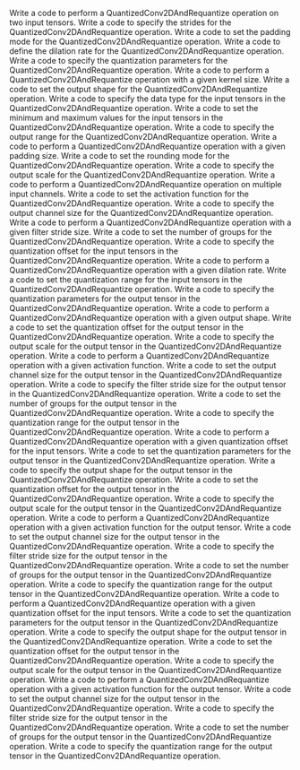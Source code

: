 Write a code to perform a QuantizedConv2DAndRequantize operation on two input tensors.
Write a code to specify the strides for the QuantizedConv2DAndRequantize operation.
Write a code to set the padding mode for the QuantizedConv2DAndRequantize operation.
Write a code to define the dilation rate for the QuantizedConv2DAndRequantize operation.
Write a code to specify the quantization parameters for the QuantizedConv2DAndRequantize operation.
Write a code to perform a QuantizedConv2DAndRequantize operation with a given kernel size.
Write a code to set the output shape for the QuantizedConv2DAndRequantize operation.
Write a code to specify the data type for the input tensors in the QuantizedConv2DAndRequantize operation.
Write a code to set the minimum and maximum values for the input tensors in the QuantizedConv2DAndRequantize operation.
Write a code to specify the output range for the QuantizedConv2DAndRequantize operation.
Write a code to perform a QuantizedConv2DAndRequantize operation with a given padding size.
Write a code to set the rounding mode for the QuantizedConv2DAndRequantize operation.
Write a code to specify the output scale for the QuantizedConv2DAndRequantize operation.
Write a code to perform a QuantizedConv2DAndRequantize operation on multiple input channels.
Write a code to set the activation function for the QuantizedConv2DAndRequantize operation.
Write a code to specify the output channel size for the QuantizedConv2DAndRequantize operation.
Write a code to perform a QuantizedConv2DAndRequantize operation with a given filter stride size.
Write a code to set the number of groups for the QuantizedConv2DAndRequantize operation.
Write a code to specify the quantization offset for the input tensors in the QuantizedConv2DAndRequantize operation.
Write a code to perform a QuantizedConv2DAndRequantize operation with a given dilation rate.
Write a code to set the quantization range for the input tensors in the QuantizedConv2DAndRequantize operation.
Write a code to specify the quantization parameters for the output tensor in the QuantizedConv2DAndRequantize operation.
Write a code to perform a QuantizedConv2DAndRequantize operation with a given output shape.
Write a code to set the quantization offset for the output tensor in the QuantizedConv2DAndRequantize operation.
Write a code to specify the output scale for the output tensor in the QuantizedConv2DAndRequantize operation.
Write a code to perform a QuantizedConv2DAndRequantize operation with a given activation function.
Write a code to set the output channel size for the output tensor in the QuantizedConv2DAndRequantize operation.
Write a code to specify the filter stride size for the output tensor in the QuantizedConv2DAndRequantize operation.
Write a code to set the number of groups for the output tensor in the QuantizedConv2DAndRequantize operation.
Write a code to specify the quantization range for the output tensor in the QuantizedConv2DAndRequantize operation.
Write a code to perform a QuantizedConv2DAndRequantize operation with a given quantization offset for the input tensors.
Write a code to set the quantization parameters for the output tensor in the QuantizedConv2DAndRequantize operation.
Write a code to specify the output shape for the output tensor in the QuantizedConv2DAndRequantize operation.
Write a code to set the quantization offset for the output tensor in the QuantizedConv2DAndRequantize operation.
Write a code to specify the output scale for the output tensor in the QuantizedConv2DAndRequantize operation.
Write a code to perform a QuantizedConv2DAndRequantize operation with a given activation function for the output tensor.
Write a code to set the output channel size for the output tensor in the QuantizedConv2DAndRequantize operation.
Write a code to specify the filter stride size for the output tensor in the QuantizedConv2DAndRequantize operation.
Write a code to set the number of groups for the output tensor in the QuantizedConv2DAndRequantize operation.
Write a code to specify the quantization range for the output tensor in the QuantizedConv2DAndRequantize operation.
Write a code to perform a QuantizedConv2DAndRequantize operation with a given quantization offset for the input tensors.
Write a code to set the quantization parameters for the output tensor in the QuantizedConv2DAndRequantize operation.
Write a code to specify the output shape for the output tensor in the QuantizedConv2DAndRequantize operation.
Write a code to set the quantization offset for the output tensor in the QuantizedConv2DAndRequantize operation.
Write a code to specify the output scale for the output tensor in the QuantizedConv2DAndRequantize operation.
Write a code to perform a QuantizedConv2DAndRequantize operation with a given activation function for the output tensor.
Write a code to set the output channel size for the output tensor in the QuantizedConv2DAndRequantize operation.
Write a code to specify the filter stride size for the output tensor in the QuantizedConv2DAndRequantize operation.
Write a code to set the number of groups for the output tensor in the QuantizedConv2DAndRequantize operation.
Write a code to specify the quantization range for the output tensor in the QuantizedConv2DAndRequantize operation.